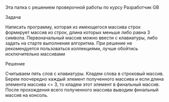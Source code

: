 Эта папка с решением проверочной работы по курсу Разработчик GB

Задача

Написать программу, которая из имеющегося массива строк формирует массив из строк, длина которых меньше либо равна 3 символа. Первоначальный массив можно ввести с клавиатуры, либо задать на старте выполнения алгоритма. При решение не рекомендуется пользоваться коллекциями, лучше обойтись исключительно массивами

Решение

Считываем пять слов с клавиатуры. Кладем слова в строковый массив. 
Берем поочередно каждый элемент полученного массива и если длина элемента массива <= 3, то кладем этот элемент в финальный массив. После прохождения всего полученного массива выводим финальный массив на консоль.